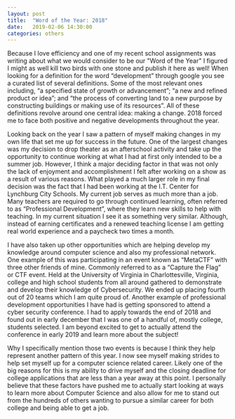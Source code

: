 ```yaml
---
layout: post
title:  "Word of the Year: 2018"
date:   2019-02-06 14:30:00
categories: others
---
```


Because I love efficiency and one of my recent school assignments was writing about what we would consider to be our "Word of the Year" I figured I might as well kill two birds with one stone and publish it here as well!
When looking for a definition for the word “development” through google you see a curated list of several definitions. Some of the most relevant ones including, “a specified state of growth or advancement”; “a new and refined product or idea”; and “the process of converting land to a new purpose by constructing buildings or making use of its resources”. All of these definitions revolve around one central idea: making a change. 2018 forced me to face both positive and negative developments throughout the year.

Looking back on the year I saw a pattern of myself making changes in my own life that set me up for success in the future. One of the largest changes was my decision to drop theater as an afterschool activity and take up the opportunity to continue working at what I had at first only intended to be a summer job. However, I think a major deciding factor in that was not only the lack of enjoyment and accomplishment I felt after working on a show as a result of various reasons. What played a much larger role in my final decision was the fact that I had been working at the I.T. Center for Lynchburg City Schools. My current job serves as much more than a job. Many teachers are required to go through continued learning, often referred to as “Professional Development”, where they learn new skills to help with teaching. In my current situation I see it as something very similar. Although, instead of earning certificates and a renewed teaching license I am getting real world experience and a paycheck two times a month.

I have also taken up other opportunities which are helping develop my knowledge around computer science and also my professional network. One example of this was participating in an event known as “MetaCTF” with three other friends of mine. Commonly referred to as a “Capture the Flag” or CTF event. Held at the University of Virginia in Charlottesville, Virginia, college and high school students from all around gathered to demonstrate and develop their knowledge of Cybersecurity. We ended up placing fourth out of 20 teams which I am quite proud of.
Another example of professional development opportunities I have had is getting sponsored to attend a cyber security conference. I had to apply towards the end of 2018 and found out in early december that I was one of a handful of, mostly college, students selected. I am beyond excited to get to actually attend the conference in early 2019 and learn more about the subject!

Why I specifically mention those two events is because I think they help represent another pattern of this year. I now see myself making strides to help set myself up for a computer science related career. Likely one of the big reasons for this is my ability to drive myself and the closing deadline for college applications that are less than a year away at this point. I personally believe that these factors have pushed me to actually start looking at ways to learn more about Computer Science and also allow for me to stand out from the hundreds of others wanting to pursue a similar career for both college and being able to get a job.
